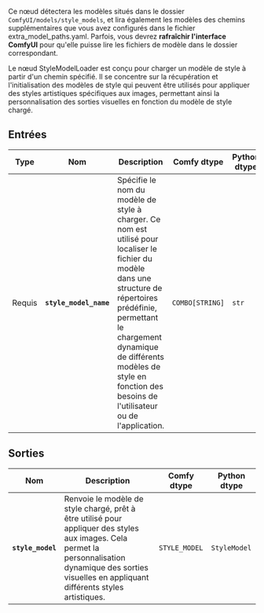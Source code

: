 Ce nœud détectera les modèles situés dans le dossier `ComfyUI/models/style_models`,
et lira également les modèles des chemins supplémentaires que vous avez configurés dans le fichier extra_model_paths.yaml.
Parfois, vous devrez **rafraîchir l'interface ComfyUI** pour qu'elle puisse lire les fichiers de modèle dans le dossier correspondant.

Le nœud StyleModelLoader est conçu pour charger un modèle de style à partir d'un chemin spécifié. Il se concentre sur la récupération et l'initialisation des modèles de style qui peuvent être utilisés pour appliquer des styles artistiques spécifiques aux images, permettant ainsi la personnalisation des sorties visuelles en fonction du modèle de style chargé.

## Entrées

| Type | Nom | Description | Comfy dtype | Python dtype |
|------|-----|-------------|-------------|--------------|
| Requis | **`style_model_name`** | Spécifie le nom du modèle de style à charger. Ce nom est utilisé pour localiser le fichier du modèle dans une structure de répertoires prédéfinie, permettant le chargement dynamique de différents modèles de style en fonction des besoins de l'utilisateur ou de l'application. | `COMBO[STRING]` | `str` |

## Sorties

| Nom | Description | Comfy dtype | Python dtype |
|-----|-------------|-------------|--------------|
| **`style_model`** | Renvoie le modèle de style chargé, prêt à être utilisé pour appliquer des styles aux images. Cela permet la personnalisation dynamique des sorties visuelles en appliquant différents styles artistiques. | `STYLE_MODEL` | `StyleModel` |
